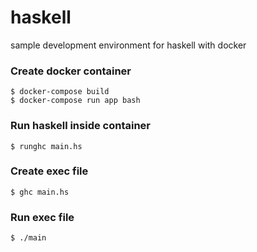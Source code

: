 # haskell
sample development environment for haskell with docker

### Create docker container
```
$ docker-compose build
$ docker-compose run app bash
```

### Run haskell inside container
```
$ runghc main.hs
```

### Create exec file
```
$ ghc main.hs
```

### Run exec file
```
$ ./main
```
